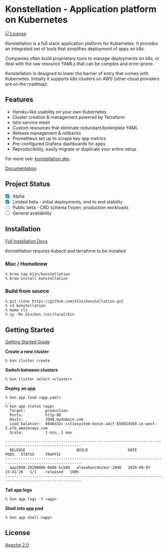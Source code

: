 # Konstellation - Application platform on Kubernetes

[![License](http://img.shields.io/:license-apache-blue.svg)](http://www.apache.org/licenses/LICENSE-2.0.html)

Konstellation is a full stack application platform for Kubernetes. It provides an integrated set of tools that simplifies deployment of apps on k8s.

Companies often build proprietary tools to manage deployments on k8s, or deal with the raw resource YAMLs that can be complex and error-prone.

Konstellation is designed to lower the barrier of entry that comes with Kubernetes. Initially it supports k8s clusters on AWS (other cloud providers are on the roadmap).

## Features

* Heroku-like usability on your own Kubernetes
* Cluster creation & management powered by Terraform
* Istio service mesh
* Custom resources that eliminate redundant/boilerplate YAML
* Release management & rollbacks
* Prometheus set up to scrape key app metrics
* Pre-configured Grafana dashboards for apps
* Reproducibility, easily migrate or duplicate your entire setup

For more see: [konstellation.dev](https://konstellation.dev)

[Documentation](https://konstellation.dev/docs/konstellation/introduction)

## Project Status

- [x] Alpha
- [x] Limited beta - initial deployments, end to end stability
- [ ] Public beta - CRD schema frozen, production workloads
- [ ] General availability

## Installation

[Full Installation Docs](https://konstellation.dev/docs/)

Konstellation requires kubectl and terraform to be installed

### Mac / Homebrew

```
% brew tap k11n/konstellation
% brew install konstellation
```

### Build from source

```
% git clone https://github.com/k11n/konstellation.git
% cd konstellation
% make cli
% cp -Rv bin/kon /usr/local/bin
```

## Getting Started

[Getting Started Guide](https://konstellation.dev/docs/getting-started/deploy)

**Create a new cluster**

```
% kon cluster create
```

**Switch between clusters**

```
% kon cluster select <cluster>
```

**Deploy an app**

```
% kon app load <app.yaml>
...
% kon app status <app>
  Target:         production
  Ports:          http-80
  Hosts:          2048.mydomain.com
  Load balancer:  8846d32c-istiosystem-konin-a4cf-650024568.us-west-2.elb.amazonaws.com
  Scale:          1 min, 1 max

--------------------------------------------------------------------------------------------------------
  RELEASE                       BUILD                  DATE                  PODS   STATUS     TRAFFIC
--------------------------------------------------------------------------------------------------------
  app2048-20200806-0606-5cb08   alexwhen/docker-2048   2020-08-07 23:41:28   1/1    released   100%
--------------------------------------------------------------------------------------------------------
```

**Tail app logs**

```
% kon app logs -f <app>
```

**Shell into app pod**

```
% kon app shell <app>
```

## License

[Apache 2.0](LICENSE.txt)
